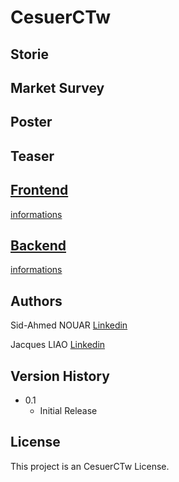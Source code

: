# CesuerCTw

## Storie

## Market Survey

## Poster

## Teaser

## [Frontend](documentation/README-frontend.md)

[informations](documentation/README-frontend.md)

## [Backend](documentation/README-backend.md)

[informations](documentation/README-backend.md)

## Authors

Sid-Ahmed NOUAR  [Linkedin](https://www.linkedin.com/in/sid-ahmed-nouar-4347b5159/)

Jacques LIAO  [Linkedin](https://www.linkedin.com/in/jacques-liao)

## Version History

* 0.1
    * Initial Release

## License

This project is an CesuerCTw License.
